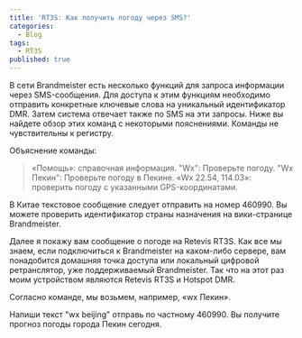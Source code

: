 ```yaml
---
title: 'RT3S: Как получить погоду через SMS?'
categories:
  - Blog
tags:
  - RT3S
published: true
---
```

В сети Brandmeister есть несколько функций для запроса информации через SMS-сообщения. Для доступа к этим функциям необходимо отправить конкретные ключевые слова на уникальный идентификатор DMR. Затем система отвечает также по SMS на эти запросы. Ниже вы найдете обзор этих команд с некоторыми пояснениями. Команды не чувствительны к регистру.

Объяснение команды:

> «Помощь»: справочная информация.
"Wx": Проверьте погоду.
"Wx Пекин": Проверьте погоду в Пекине.
«Wx 22.54, 114.03»: проверить погоду с указанными GPS-координатами.

В Китае текстовое сообщение следует отправить на номер 460990. Вы можете проверить идентификатор страны назначения на вики-странице Brandmeister.

Далее я покажу вам сообщение о погоде на Retevis RT3S. Как все мы знаем, если подключиться к Brandmeister на каком-либо сервере, вам понадобится домашняя точка доступа или локальный цифровой ретранслятор, уже поддерживаемый Brandmeister. Так что на этот раз моим устройством являются Retevis RT3S и Hotspot DMR.


Согласно команде, мы возьмем, например, «wx Пекин».

Напиши текст "wx beijing" отправь по частному 460990. Вы получите прогноз погоды города Пекин сегодня.

